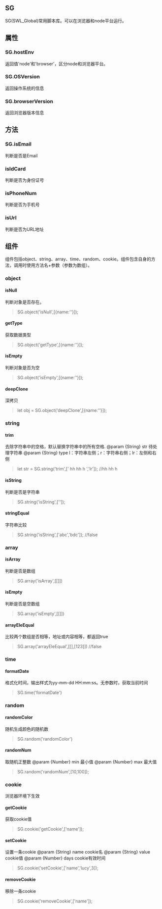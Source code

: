 ## SG
SG(SWL_Global)常用脚本库。可以在浏览器和node平台运行。

## 属性
### SG.hostEnv	
返回值'node'和'browser'，区分node和浏览器平台。

### SG.OSVersion
返回操作系统的信息

### SG.browserVersion
返回浏览器版本信息

## 方法
### SG.isEmail
判断是否是Email
### isIdCard
判断是否为身份证号
### isPhoneNum
判断是否为手机号
### isUrl
判断是否为URL地址

## 组件
组件包括object、string、array、time、random、cookie。组件包含自身的方法，调用时使用方法名+参数（参数为数组）。

### object
#### isNull
判断对象是否存在。
> SG.object('isNull',[{name:''}]);
#### getType
获取数据类型
> SG.object('getType',[{name:''}]);
#### isEmpty
判断对象是否为空
> SG.object('isEmpty',[{name:''}]);
#### deepClone
深拷贝
> let obj = SG.object('deepClone',[{name:''}]);

### string
#### trim
去除字符串中的空格，默认替换字符串中的所有空格.
@param	{String}	str		待处理字符串
@param {String}	type 	l：字符串左侧；r：字符串右侧；lr：左侧和右侧
> let str = SG.string('trim',[' hh hh h ','lr']);	//hh hh h
#### isString
判断是否是字符串
> SG.string('isString',['']);
#### stringEqual
字符串比较
> SG.string('isString',['abc','bdc']);	//false

### array
#### isArray
判断是否是数组
> SG.array('isArray',[[]])
#### isEmpty
判断是否是空数组
> SG.array('isEmpty',[[]])
#### arrayEleEqual
比较两个数组是否相等，地址或内容相等，都返回true
> SG.array('arrayEleEqual',[[],[123]])	//false

### time
#### formatDate
格式化时间，输出样式为yy-mm-dd HH:mm:ss。无参数时，获取当前时间
> SG.time('formatDate')

### random
#### randomColor
随机生成颜色的随机数
> SG.random('randomColor')
#### randomNum
取随机正整数
@param {Number}	min 最小值
@param {Number}	max 最大值
> SG.random('randomNum',[10,100]);

### cookie
浏览器环境下生效
#### getCookie
获取cookie值
> SG.cookie('getCookie',['name']);
#### setCookie
设置一条cookie
@param {String}	name 	cookie名
@param {String}	value 	cookie值
@param {Number}	days 	cookie有效时间
> SG.cookie('setCookie',['name','lucy',3]);
#### removeCookie
移除一条cookie
> SG.cookie('removeCookie',['name']);








